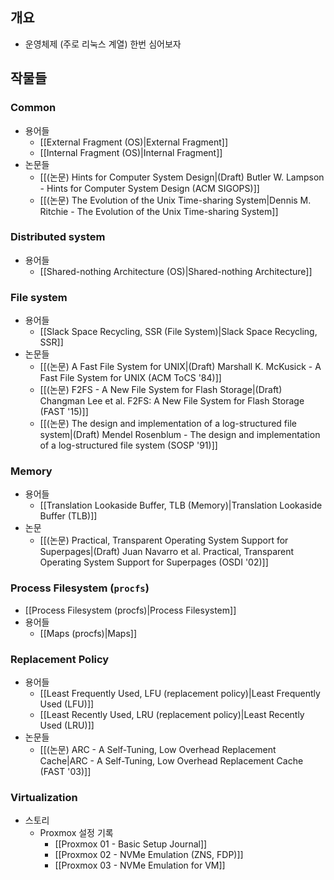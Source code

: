 ## 개요

- 운영체제 (주로 리눅스 계열) 한번 심어보자

## 작물들

### Common

- 용어들
	- [[External Fragment (OS)|External Fragment]]
	- [[Internal Fragment (OS)|Internal Fragment]]
- 논문들
	- [[(논문) Hints for Computer System Design|(Draft) Butler W. Lampson - Hints for Computer System Design (ACM SIGOPS)]]
	- [[(논문) The Evolution of the Unix Time-sharing System|Dennis M. Ritchie - The Evolution of the Unix Time-sharing System]]

### Distributed system

- 용어들
	- [[Shared-nothing Architecture (OS)|Shared-nothing Architecture]]

### File system

- 용어들
	- [[Slack Space Recycling, SSR (File System)|Slack Space Recycling, SSR]]
- 논문들
	- [[(논문) A Fast File System for UNIX|(Draft) Marshall K. McKusick - A Fast File System for UNIX (ACM ToCS '84)]]
	- [[(논문) F2FS - A New File System for Flash Storage|(Draft) Changman Lee et al. F2FS: A New File System for Flash Storage (FAST '15)]]
	- [[(논문) The design and implementation of a log-structured file system|(Draft) Mendel Rosenblum - The design and implementation of a log-structured file system (SOSP '91)]]

### Memory

- 용어들
	- [[Translation Lookaside Buffer, TLB (Memory)|Translation Lookaside Buffer (TLB)]]
- 논문
	- [[(논문) Practical, Transparent Operating System Support for Superpages|(Draft) Juan Navarro et al. Practical, Transparent Operating System Support for Superpages (OSDI '02)]]

### Process Filesystem (`procfs`)

- [[Process Filesystem (procfs)|Process Filesystem]]
- 용어들
	- [[Maps (procfs)|Maps]]

### Replacement Policy

- 용어들
	- [[Least Frequently Used, LFU (replacement policy)|Least Frequently Used (LFU)]]
	- [[Least Recently Used, LRU (replacement policy)|Least Recently Used (LRU)]]
- 논문들
	- [[(논문) ARC - A Self-Tuning, Low Overhead Replacement Cache|ARC - A Self-Tuning, Low Overhead Replacement Cache (FAST '03)]]

### Virtualization

- 스토리
	- Proxmox 설정 기록
		- [[Proxmox 01 - Basic Setup Journal]]
		- [[Proxmox 02 - NVMe Emulation (ZNS, FDP)]]
		- [[Proxmox 03 - NVMe Emulation for VM]]